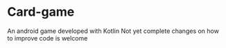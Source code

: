 # Card-game
An android game developed with Kotlin
Not yet complete changes on how to improve code is welcome
